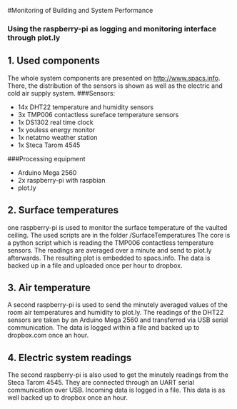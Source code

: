 #Monitoring of Building and System Performance
### Using the raspberry-pi as logging and monitoring interface through plot.ly

## 1. Used components
The whole system components are presented on http://www.spacs.info.
There, the distribution of the sensors is shown as well as the electric and cold air supply system.
###Sensors:
- 14x DHT22 temperature and humidity sensors
- 3x TMP006 contactless sureface temperature sensors
- 1x DS1302 real time clock
- 1x youless energy monitor
- 1x netatmo weather station
- 1x Steca Tarom 4545

###Processing equipment
- Arduino Mega 2560
- 2x raspberry-pi with raspbian
- plot.ly

## 2. Surface temperatures
one raspberry-pi is used to monitor the surface temperature of the vaulted ceiling. The used scripts are in the folder /SurfaceTemperatures
The core is a python script which is reading the TMP006 contactless temperature sensors. The readings are averaged over a minute and send to plot.ly afterwards. The resulting plot is embedded to spacs.info.
The data is backed up in a file and uploaded once per hour to dropbox.

## 3. Air temperature
A second raspberry-pi is used to send the minutely averaged values of the room air temperatures and humidity to plot.ly. The readings of the DHT22 sensors are taken by an Arduino Mega 2560 and transferred via USB serial communication. The data is logged within a file and backed up to dropbox.com once an hour.

## 4. Electric system readings
The second raspberry-pi is also used to get the minutely readings from the Steca Tarom 4545. They are connected through an UART serial communication over USB. Incoming data is logged in a file. This data is as well backed up to dropbox once an hour.
